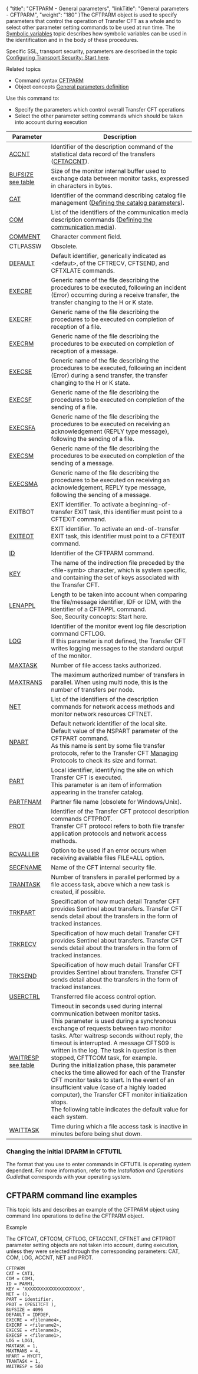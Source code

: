 {
    "title": "CFTPARM  - General parameters",
    "linkTitle": "General parameters &#45; CFTPARM",
    "weight": "180"
}The <span id="Defining_CFTPARM"></span>CFTPARM object is used to specify parameters
that control the operation of Transfer CFT as a whole and to select other
parameter setting commands to be used at run time. The [Symbolic variables](../../../command_summary/symbolic_variables) topic describes
how symbolic variables can be used in the identification and in the body
of these procedures.

Specific SSL, transport security, parameters are described in the topic
[Configuring
Transport Security: Start here](../../../../transport_security_start_here/configuring_transport_security_start_here).

Related
topics

-   Command syntax
    [CFTPARM](../../../command_summary#CFTPARM)
-   Object concepts
    [General parameters
    definition](../../../../admin_intro/admin_config_commands/cftparm_general_parameters)

Use this command to:

-   Specify
    the parameters which control overall Transfer CFT operations
-   Select
    the other parameter setting commands which should be taken into account
    during execution


| Parameter  | Description  |
| --- | --- |
|  <a href="../../../command_summary/parameter_intro/accnt">ACCNT</a>  |  Identifier of the description command of the statistical data record of the transfers (<a href="../../../../admin_intro/admin_config_commands/cftaccnt_concepts">CFTACCNT</a>).  |
|  <a href="../../../command_summary/parameter_intro/bufsize">BUFSIZE</a> <br/><a href="../../../command_summary/parameter_intro/bufsize">see table</a>  |  Size of the monitor internal buffer used to exchange data between monitor tasks, expressed in characters in bytes.  |
|  <a href="../../../command_summary/parameter_intro/cat">CAT</a>  |  Identifier of the command describing catalog file management (<a href="../cftcat">Defining the catalog parameters</a>).  |
|  <a href="../../../command_summary/parameter_intro/com">COM</a>  |  List of the identifiers of the communication media description commands (<a href="../../../../admin_intro/admin_config_commands/communication_media_concepts">Defining the communication media</a>).  |
|  <a href="../../../command_summary/parameter_intro/comment">COMMENT</a>  |  Character comment field.  |
|  CTLPASSW  |  Obsolete.  |
|  <a href="../../../command_summary/parameter_intro/default">DEFAULT</a>  |  Default identifier, generically indicated as &lt;defaut&gt;, of the CFTRECV, CFTSEND, and CFTXLATE  commands.  |
|  <a href="../../../command_summary/parameter_intro/execre">EXECRE</a>  |  Generic name of the file describing the procedures to be executed, following an incident (Error) occurring during a receive transfer, the transfer changing to the H or K state.  |
|  <a href="../../../command_summary/parameter_intro/execrf">EXECRF</a>  |  Generic name of the file describing the procedures to be executed on completion of reception of a file.  |
|  <a href="../../../command_summary/parameter_intro/execrm">EXECRM</a>  |  Generic name of the file describing the procedures to be executed on completion of reception of a message.  |
|  <a href="../../../command_summary/parameter_intro/execse">EXECSE</a>  |  Generic name of the file describing the procedures to be executed, following an incident (Error) during a send transfer, the transfer changing to the H or K state.  |
|  <a href="../../../command_summary/parameter_intro/execsf">EXECSF</a>  |  Generic name of the file describing the procedures to be executed on completion of the sending of a file.  |
|  <a href="../../../command_summary/parameter_intro/execsfa">EXECSFA</a>  |  Generic name of the file describing the procedures to be executed on receiving an acknowledgement (REPLY type message), following the sending of a file.  |
|  <a href="../../../command_summary/parameter_intro/execsm">EXECSM</a>  |  Generic name of the file describing the procedures to be executed on completion of the sending of a message.  |
|  <a href="../../../command_summary/parameter_intro/execsma">EXECSMA</a>  |  Generic name of the file describing the procedures to be executed on receiving an acknowledgement, REPLY type message, following the sending of a message.  |
| EXITBOT  |  EXIT identifier. To activate a beginning-of-transfer EXIT task, this identifier must point to a CFTEXIT command.  |
|  <a href="../../../command_summary/parameter_intro/exiteot">EXITEOT</a>  |  EXIT identifier. To activate an end-of-transfer EXIT task, this identifier must point to a CFTEXIT command.  |
|  <a href="../../../command_summary/parameter_intro/id">ID</a>  |  Identifier of the CFTPARM command.  |
|  <a href="../../../command_summary/parameter_intro/key">KEY</a>  |  The name of the indirection file preceded by the &lt;file-symb&gt; character, which is system specific, and containing the set of keys associated with the Transfer CFT.  |
|  <a href="../../../command_summary/parameter_intro/lenappl">LENAPPL</a>  |  Length to be taken into account when comparing the file/message identifier, IDF or IDM, with the identifier of a CFTAPPL command.<br/>See,  Security concepts: Start here.  |
|  <a href="../../../command_summary/parameter_intro/log">LOG</a>  |  Identifier of the monitor event log file description command CFTLOG.<br/>If this parameter is not defined, the Transfer CFT writes logging messages to the standard output of the monitor.  |
|  <a href="../../../command_summary/parameter_intro/maxtask">MAXTASK</a>  |  Number of file access tasks authorized.  |
|  <a href="../../../command_summary/parameter_intro/maxtrans">MAXTRANS</a>  |  The maximum authorized number of transfers in parallel. When using multi node, this is the number of transfers per node.  |
|  <a href="../../../command_summary/parameter_intro/net">NET</a>  |  List of the identifiers of the description commands for network access methods and monitor network resources CFTNET.  |
|  <a href="../../../command_summary/parameter_intro/npart">NPART</a>  |  Default network identifier of the local site.<br/>Default value of the NSPART parameter of the CFTPART command.<br/>As this name is sent by some file transfer protocols, refer to the Transfer CFT <a href="../../../../protocols_start_here">Managing</a> Protocols to check its size and format.  |
|  <a href="../../../command_summary/parameter_intro/part">PART</a>  |  Local identifier, identifying the site on which Transfer CFT is executed.<br/>This parameter is an item of information appearing in the transfer catalog.  |
|  <a href="../../../command_summary/parameter_intro/partfnam">PARTFNAM</a>  |  Partner file name (obsolete for Windows/Unix).  |
|  <a href="../../../command_summary/parameter_intro/protocol">PROT</a>  |  Identifier of the Transfer CFT protocol description commands CFTPROT.<br/>Transfer CFT protocol refers to both file transfer application protocols and network access methods.  |
|  <a href="../../../command_summary/parameter_intro/rcvaller">RCVALLER</a>  |  Option to be used if an error occurs when receiving available files FILE=ALL option.  |
|  <a href="../../../command_summary/parameter_intro/secfname">SECFNAME</a>  |  Name of the CFT internal security file.  |
|  <a href="../../../command_summary/parameter_intro/trantask">TRANTASK</a>  |  Number of transfers in parallel performed by a file access task, above which a new task is created, if possible.  |
|  <a href="../../../command_summary/parameter_intro/trkpart">TRKPART</a>  |  Specification of how much detail Transfer CFT provides Sentinel about transfers. Transfer CFT sends detail about the transfers in the form of tracked instances.  |
|  <a href="../../../command_summary/parameter_intro/trkrecv">TRKRECV</a>  |  Specification of how much detail Transfer CFT provides Sentinel about transfers. Transfer CFT sends detail about the transfers in the form of tracked instances.  |
|  <a href="../../../command_summary/parameter_intro/trksend">TRKSEND</a>  |  Specification of how much detail Transfer CFT provides Sentinel about transfers. Transfer CFT sends detail about the transfers in the form of tracked instances.  |
|  <a href="../../../command_summary/parameter_intro/userctrl">USERCTRL</a>  |  Transferred file access control option.  |
|  <a href="../../../command_summary/parameter_intro/waitresp">WAITRESP</a> <a href="../../../command_summary/parameter_intro/waitresp">see table</a>  |  Timeout in seconds used during internal communication between monitor tasks.<br/>This parameter is used during a synchronous exchange of requests between two monitor tasks. After waitresp seconds without reply, the timeout is interrupted. A message CFTS09 is written in the log. The task in question is then stopped, CFTTCOM task, for example.<br/>During the initialization phase, this parameter checks the time allowed for each of the Transfer CFT monitor tasks to start. In the event of an insufficient value (case of a highly loaded computer), the Transfer CFT monitor initialization stops.<br/>The following table indicates the default value for each system.  |
|  <a href="../../../command_summary/parameter_intro/waittask">WAITTASK</a>  |  Time during which a file access task is inactive in minutes before being shut down.  |


<span id="Changing_the_initial_IDPARM_in_CFTUTIL"></span>

### Changing the initial IDPARM in CFTUTIL

The format that you use to enter commands in CFTUTIL is operating system
dependent. For more information, refer to the *Installation and Operations Gudie*that corresponds
with your operating system.

<span id="CFTPARM_command_line_examples"></span>

## CFTPARM command line examples

This topic lists and describes an example of the CFTPARM object using
command line operations to define the CFTPARM object.

Example

The CFTCAT, CFTCOM, CFTLOG, CFTACCNT, CFTNET and CFTPROT
parameter setting objects are not taken into account, during execution,
unless they were selected through the corresponding parameters: CAT, COM,
LOG, ACCNT, NET and PROT.

```
CFTPARM
CAT = CAT1,
COM = COM1,
ID = PARM1,
KEY = ‘XXXXXXXXXXXXXXXXXXXXX’,
NET = (),
PART = identifier,
PROT = (PESITCFT ),
BUFSIZE = 4096
DEFAULT = IDFDEF,
EXECRE = <filename4>,
EXECRF = <filename2>,
EXECSE = <filename3>,
EXECSF = <filename1>,
LOG = LOG1,
MAXTASK = 1,
MAXTRANS = 4,
NPART = MYCFT,
TRANTASK = 1,
WAITRESP = 500
```
